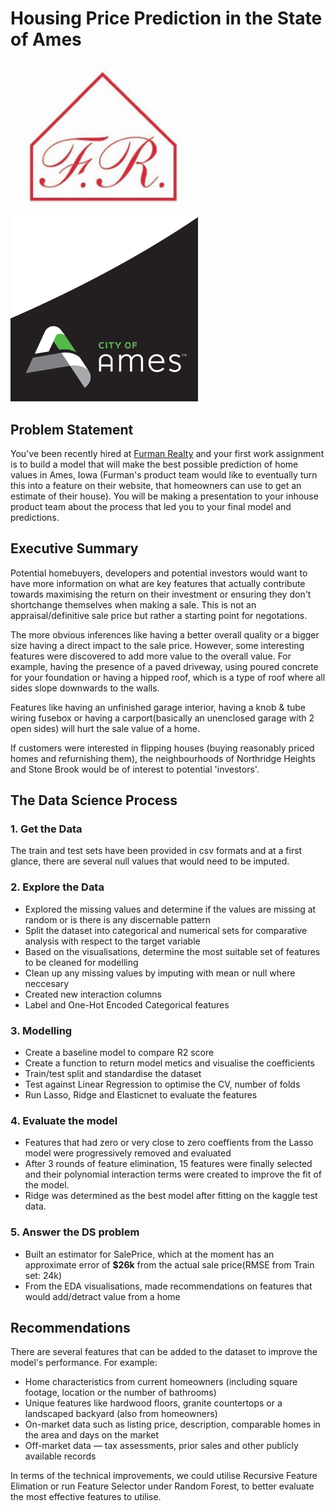 # Housing Price Prediction in the State of Ames

<img src="logo1.jpg" width="300"/>    <img src="logo2.png" width="300"/>    


## Problem Statement
You've been recently hired at [Furman Realty](https://furmanrealty.com/central-iowa-mls-listings/) and your first work assignment is to build a model that will make the best possible prediction of home values in Ames, Iowa (Furman's product team would like to eventually turn this into a feature on their website, that homeowners can use to get an estimate of their house). You will be making a presentation to your inhouse product team about the process that led you to your final model and predictions.


## Executive Summary

Potential homebuyers, developers and potential investors would want to have more information on what are key features that actually contribute towards maximising the return on their investment or ensuring they don't shortchange themselves when making a sale. This is not an appraisal/definitive sale price but rather a starting point for negotations.

The more obvious inferences like having a better overall quality or a bigger size having a direct impact to the sale price. However, some interesting features were discovered to add more value to the overall value. For example, having the presence of a paved driveway, using poured concrete for your foundation or having a hipped roof, which is a type of roof where all sides slope downwards to the walls.

Features like having an unfinished garage interior, having a knob & tube wiring fusebox or having a carport(basically an unenclosed garage with 2 open sides) will hurt the sale value of a home.

If customers were interested in flipping houses (buying reasonably priced homes and refurnishing them), the neighbourhoods of Northridge Heights and Stone Brook would be of interest to potential 'investors'.


## The Data Science Process

### 1. Get the Data
The train and test sets have been provided in csv formats and at a first glance, there are several null values that would need to be imputed.


### 2. Explore the Data
* Explored the missing values and determine if the values are missing at random or is there is any discernable pattern
* Split the dataset into categorical and numerical sets for comparative analysis with respect to the target variable
* Based on the visualisations, determine the most suitable set of features to be cleaned for modelling
* Clean up any missing values by imputing with mean or null where neccesary 
* Created new interaction columns
* Label and One-Hot Encoded Categorical features


### 3. Modelling
* Create a baseline model to compare R2 score
* Create a function to return model metics and visualise the coefficients
* Train/test split and standardise the dataset
* Test against Linear Regression to optimise the CV, number of folds
* Run Lasso, Ridge and Elasticnet to evaluate the features


### 4. Evaluate the model
* Features that had zero or very close to zero coeffients from the Lasso model were progressively removed and evaluated
* After 3 rounds of feature elimination, 15 features were finally selected and their polynomial interaction terms were created to improve the fit of the model.
* Ridge was determined as the best model after fitting on the kaggle test data.


### 5. Answer the DS problem
* Built an estimator for SalePrice, which at the moment has an approximate error of  **$26k** from the actual sale price(RMSE from Train set: 24k) 
* From the EDA visualisations, made recommendations on features that would add/detract value from a home


## Recommendations
There are several features that can be added to the dataset to improve the model's performance. For example:
* Home characteristics from current homeowners (including square footage, location or the number of bathrooms)
* Unique features like hardwood floors, granite countertops or a landscaped backyard (also from homeowners)
* On-market data such as listing price, description, comparable homes in the area and days on the market 
* Off-market data — tax assessments, prior sales and other publicly available records

In terms of the technical improvements, we could utilise Recursive Feature Elimation or run Feature Selector under Random Forest, to better evaluate the most effective features to utilise.
